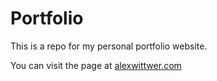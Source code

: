 # Portfolio  

This is a repo for my personal portfolio website.

You can visit the page at <a href="https://www.alexwittwer.com">alexwittwer.com</a>
